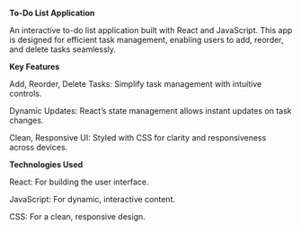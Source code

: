 **To-Do List Application**

An interactive to-do list application built with React and JavaScript. This app is designed for efficient task management, enabling users to add, reorder, and delete tasks seamlessly.

**Key Features**

Add, Reorder, Delete Tasks: Simplify task management with intuitive controls.

Dynamic Updates: React’s state management allows instant updates on task changes.

Clean, Responsive UI: Styled with CSS for clarity and responsiveness across devices.

**Technologies Used**

React: For building the user interface.

JavaScript: For dynamic, interactive content.

CSS: For a clean, responsive design.
